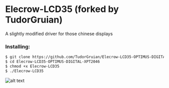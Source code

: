 # Elecrow-LCD35 (forked by TudorGruian)

A slightly modified driver for those chinese displays
### Installing:

```sh
$ git clone https://github.com/TudorGruian/Elecrow-LCD35-OPTIMUS-DIGITAL-XPT2046.git
$ cd Elecrow-LCD35-OPTIMUS-DIGITAL-XPT2046
$ chmod +x Elecrow-LCD35
$ ./Elecrow-LCD35
```

![alt text](http://omdqe.com/images/xpt2046.jpg)
